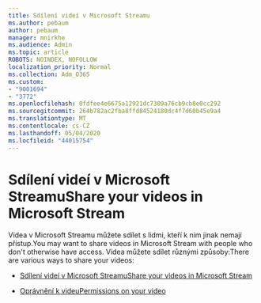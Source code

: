 ```yaml
---
title: Sdílení videí v Microsoft Streamu
ms.author: pebaum
author: pebaum
manager: mnirkhe
ms.audience: Admin
ms.topic: article
ROBOTS: NOINDEX, NOFOLLOW
localization_priority: Normal
ms.collection: Adm_O365
ms.custom:
- "9001694"
- "3772"
ms.openlocfilehash: 0fdfee4e6675a12921dc7309a76cb9cb8e0cc292
ms.sourcegitcommit: 264b782ac2fba8ffd84524180dc4f7d60b45e9a4
ms.translationtype: MT
ms.contentlocale: cs-CZ
ms.lasthandoff: 05/04/2020
ms.locfileid: "44015754"
---
```

# <a name="share-your-videos-in-microsoft-stream"></a><span data-ttu-id="3ab8c-102">Sdílení videí v Microsoft Streamu</span><span class="sxs-lookup"><span data-stu-id="3ab8c-102">Share your videos in Microsoft Stream</span></span>

<span data-ttu-id="3ab8c-103">Videa v Microsoft Streamu můžete sdílet s lidmi, kteří k nim jinak nemají přístup.</span><span class="sxs-lookup"><span data-stu-id="3ab8c-103">You may want to share videos in Microsoft Stream with people who don't otherwise have access.</span></span> <span data-ttu-id="3ab8c-104">Videa můžete sdílet různými způsoby:</span><span class="sxs-lookup"><span data-stu-id="3ab8c-104">There are various ways to share your videos:</span></span>

- [<span data-ttu-id="3ab8c-105">Sdílení videí v Microsoft Streamu</span><span class="sxs-lookup"><span data-stu-id="3ab8c-105">Share your videos in Microsoft Stream</span></span>](https://docs.microsoft.com/stream/portal-share-video)

- [<span data-ttu-id="3ab8c-106">Oprávnění k videu</span><span class="sxs-lookup"><span data-stu-id="3ab8c-106">Permissions on your video</span></span>](https://docs.microsoft.com/stream/portal-share-video#permissions-on-your-video)
